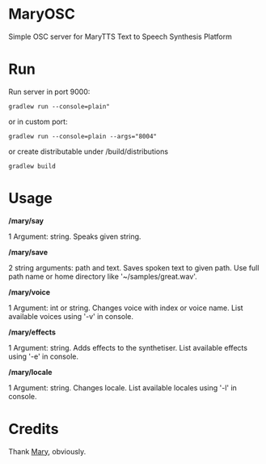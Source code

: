 # MaryOSC
Simple OSC server for MaryTTS Text to Speech Synthesis Platform

# Run

Run server in port 9000:
```
gradlew run --console=plain"
```

or in custom port:
```
gradlew run --console=plain --args="8004"
```

or create distributable under /build/distributions
```
gradlew build
```

# Usage

**/mary/say** 

1 Argument: string. Speaks given string.

**/mary/save**

2 string arguments: path and text. Saves spoken text to given path. Use full path name or home directory like '~/samples/great.wav'.

**/mary/voice**

1 Argument: int or string. Changes voice with index or voice name. List available voices using '-v' in console.

**/mary/effects**

1 Argument: string. Adds effects to the synthetiser. List available effects using '-e' in console.

**/mary/locale**

1 Argument: string. Changes locale. List available locales using '-l' in console.

# Credits

Thank [Mary](https://github.com/marytts/marytts), obviously.
